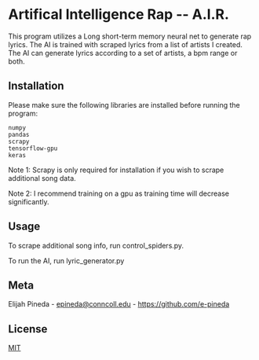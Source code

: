 # Artifical Intelligence Rap -- A.I.R.

This program utilizes a Long short-term memory neural net to generate rap lyrics. The AI is trained with scraped lyrics from a list of artists I created. 
The AI can generate lyrics according to a set of artists, a bpm range or both.


## Installation
Please make sure the following libraries are installed before running the program:
```
numpy
pandas
scrapy
tensorflow-gpu
keras
```

Note 1: Scrapy is only required for installation if you wish to scrape additional song data.

Note 2: I recommend training on a gpu as training time will decrease significantly. 


## Usage

To scrape additional song info, run control_spiders.py.

To run the AI, run lyric_generator.py

## Meta
Elijah Pineda - epineda@conncoll.edu - 
https://github.com/e-pineda

## License
[MIT](https://choosealicense.com/licenses/mit/)
